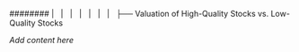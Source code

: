 ######## |   |   |   |   |   |   |   ├── Valuation of High-Quality Stocks vs. Low-Quality Stocks

*Add content here*